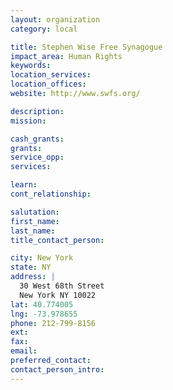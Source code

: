 ```yaml
---
layout: organization
category: local

title: Stephen Wise Free Synagogue
impact_area: Human Rights
keywords: 
location_services: 
location_offices: 
website: http://www.swfs.org/

description: 
mission: 

cash_grants: 
grants: 
service_opp: 
services: 

learn: 
cont_relationship: 

salutation: 
first_name: 
last_name: 
title_contact_person: 

city: New York
state: NY
address: |
  30 West 68th Street    
  New York NY 10022
lat: 40.774005
lng: -73.978655
phone: 212-799-8156
ext: 
fax: 
email: 
preferred_contact: 
contact_person_intro: 
---
```

